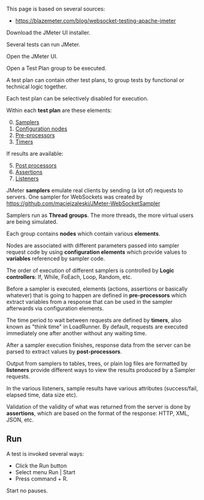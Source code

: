 
This page is based on several sources:
* https://blazemeter.com/blog/websocket-testing-apache-jmeter

Download the JMeter UI installer.

Several tests can run JMeter.

Open the JMeter UI.

<a name="TestPlan"></a>
Open a Test Plan group to be executed.

A test plan can contain other test plans, to group tests by functional or technical logic together.

Each test plan can be selectively disabled for execution.

Within each <strong>test plan</strong> are these elements:

0. <a href="#Samplers"> Samplers</a>
1. <a href="#Node"> Configuration nodes</a>
2. <a href="#Preprocessors"> Pre-processors</a>
3. <a href="#Timers">Timers</a>

  If results are available: 

5. <a href="#PreProcessors"> Post processors</a>
6. <a href="#Assertions"> Assertions</a>
7. <a href="#Listeners"> Listeners</a>




<a name="Samplers"></a>
JMeter <strong>samplers</strong> emulate real clients by sending (a lot of) requests to servers.
One sampler for WebSockets was created by 
https://github.com/maciejzaleski/JMeter-WebSocketSampler

<a name="ThreadGroups"></a>
Samplers run as <strong>Thread groups</strong>.
The more threads, the more virtual users are being simulated.

Each group contains <strong>nodes</strong> which contain various <strong>elements</strong>.

<a name="Nodes"></a>
Nodes are associated with 
different parameters passed into sampler request code by using 
<strong>configuration elements</strong> which provide values to
<strong>variables</strong> referenced by sampler code.

<a name="LogicControllers"></a>
The order of execution of different samplers is controlled by
<strong>Logic controllers</strong>: 
If, While, FoEach, Loop, Random, etc.


<a name="PreProcessors"></a>
Before a sampler is executed, elements (actions, assertions or basically whatever) that is going to happen 
are defined in <strong>pre-processors</strong> which
extract variables from a response that can be used in the sampler afterwards via configuration elements.

<a name="Timers"></a>
The time period to wait between requests are defined by <strong>timers</strong>,
also known as "think time" in LoadRunner.
By default, requests are executed immediately one after another without any waiting time.


<a name="PostProcessors"></a>
After a sampler execution finishes,
response data from the server can be parsed to extract values 
by <strong>post-processors</strong>.


<a name="Listeners"></a>
Output from samplers to tables, trees, or plain log files are formatted by
<strong>listeners</strong>
provide different ways to view the results produced by a Sampler requests. 

<a name="Attributes"></a>
In the various listeners,
sample results have various attributes (success/fail, elapsed time, data size etc).


<a name="Assertions"></a>
Validation of the validity of what was returned from the server is done by 
<strong>assertions</strong>, which are based on the format of the response:
HTTP, XML, JSON, etc.


## <a name="Run"> Run</a>
A test is invoked several ways:

* Click the Run button
* Select menu Run | Start
* Press command + R.

Start no pauses.



